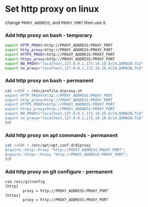 # Set http proxy on linux

change `PROXY_ADDRESS`, and `PROXY_PORT` then use it.

### Add http proxy on bash - temporary
```bash
export HTTP_PROXY=http://PROXY_ADDRESS:PROXY_PORT
export http_proxy=http://PROXY_ADDRESS:PROXY_PORT
export HTTPS_PROXY=http://PROXY_ADDRESS:PROXY_PORT
export https_proxy=http://PROXY_ADDRESS:PROXY_PORT
export NO_PROXY="localhost,127.0.0.1,172.10.10.0/24,DOMAIN.TLD"
export no_proxy="localhost,127.0.0.1,172.10.10.0/24,DOMAIN.TLD"
```

### Add http proxy on bash - permanent

```bash
cat <<EOF > /etc/profile.d/proxy.sh
export HTTP_PROXY=http://PROXY_ADDRESS:PROXY_PORT
export http_proxy=http://PROXY_ADDRESS:PROXY_PORT
export HTTPS_PROXY=http://PROXY_ADDRESS:PROXY_PORT
export https_proxy=http://PROXY_ADDRESS:PROXY_PORT
export NO_PROXY="localhost,127.0.0.1,172.10.10.0/24,DOMAIN.TLD"
export no_proxy="localhost,127.0.0.1,172.10.10.0/24,DOMAIN.TLD"
EOF
```

### Add http proxy on apt commands - permanent

```bash
cat <<EOF > /etc/apt/apt.conf.d/01proxy
Acquire::http::Proxy "http://PROXY_ADDRESS:PROXY_PORT";
Acquire::https::Proxy "http://PROXY_ADDRESS:PROXY_PORT";
EOF
```

### Add http proxy on git configure - permanent

```bash
vim /etc/gitconfig
[http]
        proxy = http://PROXY_ADDRESS:PROXY_PORT
[https]
        proxy = http://PROXY_ADDRESS:PROXY_PORT
```